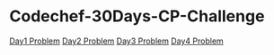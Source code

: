 # Codechef-30Days-CP-Challenge
[Day1 Problem](https://www.codechef.com/WICP2002/problems/WICP001)
[Day2 Problem](https://www.codechef.com/WICP2002/problems/WICP002)
[Day3 Problem](https://www.codechef.com/WICP2002/problems/WICP003)
[Day4 Problem](https://www.codechef.com/WICP2002/problems/WICP004)
